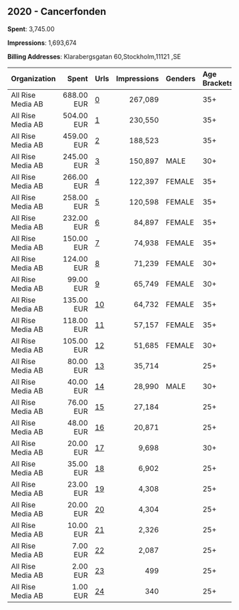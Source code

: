 ## 2020 - Cancerfonden 
**Spent**: 3,745.00

**Impressions**: 1,693,674

**Billing Addresses**: Klarabergsgatan 60,Stockholm,11121 ,SE

|Organization|Spent|Urls|Impressions|Genders|Age Brackets|Country Codes|
|:---|---:|:---|---:|:---|:---|:---|
|All Rise Media AB|688.00 EUR|[0](https://www.snap.com/political-ads/asset/6ea5a7983a2347c1e955b112d491cd53be81ddcbef4826314a6e8625f936fdb9?mediaType=mp4)|267,089||35+|sweden|
|All Rise Media AB|504.00 EUR|[1](https://www.snap.com/political-ads/asset/d3b260b299ee064903caaf3878839e318e382d92b1d9b2321c850d7de0a0ed1e?mediaType=mp4)|230,550||35+|sweden|
|All Rise Media AB|459.00 EUR|[2](https://www.snap.com/political-ads/asset/0667948e5e9875710484a91089424bed7722045967c623697538c89a9a84cbd0?mediaType=mp4)|188,523||35+|sweden|
|All Rise Media AB|245.00 EUR|[3](https://www.snap.com/political-ads/asset/a6cda9c074f660a701f74ba373ce2858c1254a5d654f96642e9f25f5b7d58752?mediaType=mp4)|150,897|MALE|30+|sweden|
|All Rise Media AB|266.00 EUR|[4](https://www.snap.com/political-ads/asset/64cebe287e64a72b4c40a814aecd3002a37ea925e8d8732b22d5c889089215ac?mediaType=jpg)|122,397|FEMALE|35+|sweden|
|All Rise Media AB|258.00 EUR|[5](https://www.snap.com/political-ads/asset/fc5d01b29029b960122035d001da6be270c7e03f9414eb278d6dc14722cdc46c?mediaType=jpg)|120,598|FEMALE|35+|sweden|
|All Rise Media AB|232.00 EUR|[6](https://www.snap.com/political-ads/asset/04bc283a4cce962df5d4585be9adcf1bac23097f729f7fd291e2b6f51f25132d?mediaType=mp4)|84,897|FEMALE|35+|sweden|
|All Rise Media AB|150.00 EUR|[7](https://www.snap.com/political-ads/asset/d1bf53c4595493afb504c9b9b83e617ec9ebad2689ad5c02897d1deed489258d?mediaType=jpg)|74,938|FEMALE|35+|sweden|
|All Rise Media AB|124.00 EUR|[8](https://www.snap.com/political-ads/asset/0c49c4a1775373eadd2863cbf91436e723b5f688eb36cabe89c0fd90576149d9?mediaType=mp4)|71,239|FEMALE|30+|sweden|
|All Rise Media AB|99.00 EUR|[9](https://www.snap.com/political-ads/asset/a6cda9c074f660a701f74ba373ce2858c1254a5d654f96642e9f25f5b7d58752?mediaType=mp4)|65,749|FEMALE|30+|sweden|
|All Rise Media AB|135.00 EUR|[10](https://www.snap.com/political-ads/asset/1c8b2fc2a7a782862c9a8d75caa3ab54a49f1001fb7d2f5d10f4185def65b225?mediaType=jpg)|64,732|FEMALE|35+|sweden|
|All Rise Media AB|118.00 EUR|[11](https://www.snap.com/political-ads/asset/299cc69697e34ef1891ce462640976a4fb5e7e53e7230a58b8340dcd8f6aaba8?mediaType=jpg)|57,157|FEMALE|35+|sweden|
|All Rise Media AB|105.00 EUR|[12](https://www.snap.com/political-ads/asset/b5e06524a693119cdea23118a5f7acce662d65a2e84a785a914aad6595cda7d0?mediaType=mp4)|51,685|FEMALE|30+|sweden|
|All Rise Media AB|80.00 EUR|[13](https://www.snap.com/political-ads/asset/796e39f18dd4b83af22efbb4f7495b8fa4c489d8d96db753454336632e8f1037?mediaType=mp4)|35,714||25+|sweden|
|All Rise Media AB|40.00 EUR|[14](https://www.snap.com/political-ads/asset/0c49c4a1775373eadd2863cbf91436e723b5f688eb36cabe89c0fd90576149d9?mediaType=mp4)|28,990|MALE|30+|sweden|
|All Rise Media AB|76.00 EUR|[15](https://www.snap.com/political-ads/asset/5238bed8d60a5aa73fc219def57f2235acc833b92665019bf387a23a4acc038a?mediaType=mp4)|27,184||25+|sweden|
|All Rise Media AB|48.00 EUR|[16](https://www.snap.com/political-ads/asset/5bd41a7699935beadffbee070bc3de4fe37619993fe22fe71d7836b1c9dfd174?mediaType=mp4)|20,871||25+|sweden|
|All Rise Media AB|20.00 EUR|[17](https://www.snap.com/political-ads/asset/04bc283a4cce962df5d4585be9adcf1bac23097f729f7fd291e2b6f51f25132d?mediaType=mp4)|9,698||30+|sweden|
|All Rise Media AB|35.00 EUR|[18](https://www.snap.com/political-ads/asset/796e39f18dd4b83af22efbb4f7495b8fa4c489d8d96db753454336632e8f1037?mediaType=mp4)|6,902||25+|sweden|
|All Rise Media AB|23.00 EUR|[19](https://www.snap.com/political-ads/asset/5238bed8d60a5aa73fc219def57f2235acc833b92665019bf387a23a4acc038a?mediaType=mp4)|4,308||25+|sweden|
|All Rise Media AB|20.00 EUR|[20](https://www.snap.com/political-ads/asset/5bd41a7699935beadffbee070bc3de4fe37619993fe22fe71d7836b1c9dfd174?mediaType=mp4)|4,304||25+|sweden|
|All Rise Media AB|10.00 EUR|[21](https://www.snap.com/political-ads/asset/5bd41a7699935beadffbee070bc3de4fe37619993fe22fe71d7836b1c9dfd174?mediaType=mp4)|2,326||25+|sweden|
|All Rise Media AB|7.00 EUR|[22](https://www.snap.com/political-ads/asset/796e39f18dd4b83af22efbb4f7495b8fa4c489d8d96db753454336632e8f1037?mediaType=mp4)|2,087||25+|sweden|
|All Rise Media AB|2.00 EUR|[23](https://www.snap.com/political-ads/asset/796e39f18dd4b83af22efbb4f7495b8fa4c489d8d96db753454336632e8f1037?mediaType=mp4)|499||25+|sweden|
|All Rise Media AB|1.00 EUR|[24](https://www.snap.com/political-ads/asset/5bd41a7699935beadffbee070bc3de4fe37619993fe22fe71d7836b1c9dfd174?mediaType=mp4)|340||25+|sweden|
